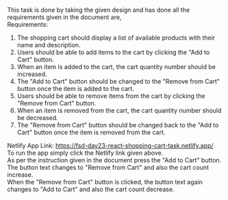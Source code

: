 This task is done by taking the given design and has done all the requirements given in the document are,    
Requirements:
1. The shopping cart should display a list of available products with their name and description.
2. Users should be able to add items to the cart by clicking the "Add to Cart" button.
3. When an item is added to the cart, the cart quantity number should be increased.
4. The "Add to Cart" button should be changed to the "Remove from Cart" button once the item is added to the cart.
5. Users should be able to remove items from the cart by clicking the "Remove from Cart" button.
6. When an item is removed from the cart, the cart quantity number should be decreased.
7. The "Remove from Cart" button should be changed back to the "Add to Cart" button once the item is removed from the cart.

Netlify App Link: https://fsd-day23-react-shopping-cart-task.netlify.app/          
To run the app simply click the Netlify link given above.          
As per the instruction given in the document press the "Add to Cart" button.          
The button text changes to "Remove from Cart" and also the cart count increase.          
When the "Remove from Cart" button is clicked, the button text again changes to "Add to Cart" and also the cart count decrease.
